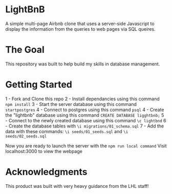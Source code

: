 # LightBnB
A simple multi-page Airbnb clone that uses a server-side Javascript to display the information from the queries to web pages via SQL queires.

# The Goal
This repository was built to help build my skills in database management.

# Getting Started
1 - Fork and Clone this repo
2 - Install dependancies using this command ```npm install```
3 - Start the server database using this command ```startpostgres```
4 - Connect to postgres using this command ```psql```
4 - Create the "lightbnb" database using this command ```CREATE DATABASE ligghtbnb;```
5 - Connect to the newly created database using this command ```\c lightbnd```
6 - Create the database tables with ```\i migrations/01_schema.sql```
7 - Add the data with these commands: ```\i seeds/01_seeds.sql``` and ```\i seeds/02_seeds.sql```

Now you are ready to launch the server with the ```npm run local command```
Visit localhost:3000 to view the webpage

# Acknowledgments
This product was built with very heavy guidance from the LHL staff!